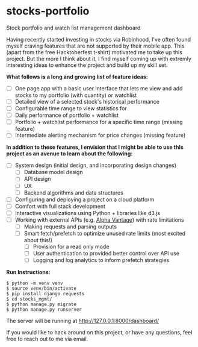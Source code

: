 # stocks-portfolio
Stock portfolio and watch list management dashboard

Having recently started investing in stocks via Robinhood, I've often found myself craving features that are not supported by their mobile app. This (apart from the free Hacktoberfest t-shirt) motivated me to take up this project. But the more I think about it, I find myself coming up with extremly interesting ideas to enhance the project and build up my skill set.

**What follows is a long and growing list of feature ideas:**

- [ ] One page app with a basic user interface that lets me view and add stocks to my portfolio (with quantity) or watchlist
- [ ] Detailed view of a selected stock's historical performance
- [ ] Configurable time range to view statistics for
- [ ] Daily performance of portfolio + watchlist
- [ ] Portfolio + watchlist performance for a specific time range (missing feature)
- [ ] Intermediate alerting mechanism for price changes (missing feature)

**In addition to these features, I envision that I might be able to use this project as an avenue to learn about the following:**

- [ ] System design (initial design, and incorporating design changes)
    - [ ] Database model design
    - [ ] API design
    - [ ] UX
    - [ ] Backend algorithms and data structures
- [ ] Configuring and deploying a project on a cloud platform
- [ ] Comfort with full stack development
- [ ] Interactive visualizations using Python + libraries like d3.js
- [ ] Working with external APIs (e.g. [Alpha Vantage](https://www.alphavantage.co/documentation/)) with rate limitations
    - [ ] Making requests and parsing outputs
    - [ ] Smart fetch/prefetch to optimize unused rate limits (most excited about this!)
        - [ ] Provision for a read only mode
        - [ ] User authentication to provided better control over API use
        - [ ] Logging and log analytics to inform prefetch strategies 

**Run Instructions:**

```
$ python -m venv venv
$ source venv/bin/activate
$ pip install django requests
$ cd stocks_mgmt/
$ python manage.py migrate
$ python manage.py runserver
```

The server will be running at http://127.0.0.1:8000/dashboard/

If you would like to hack around on this project, or have any questions, feel free to reach out to me via email.
